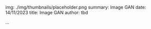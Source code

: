 img: ./img/thumbnails/placeholder.png
summary: Image GAN
date: 14/11/2023
title: Image GAN
author: tbd

...